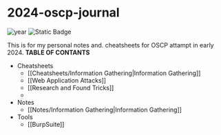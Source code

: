 # 2024-oscp-journal
![year](https://img.shields.io/badge/year-2024-green)  ![Static Badge](https://img.shields.io/badge/course-PEN--200-red?style=flat)

This is for my personal notes and. cheatsheets for OSCP attampt in early 2024.
**TABLE OF CONTANTS**
- Cheatsheets
	- [[Cheatsheets/Information Gathering|Information Gathering]]
	- [[Web Application Attacks]]
	- [[Research and Found Tricks]]
	- 
- Notes
	- [[Notes/Information Gathering|Information Gathering]]
- Tools
	- [[BurpSuite]]

